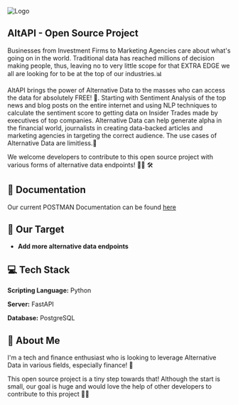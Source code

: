 
![Logo](https://user-images.githubusercontent.com/82900390/212009250-f6d23f93-e3e3-4567-a405-77e366a5ff56.png)


## AltAPI - Open Source Project

Businesses from Investment Firms to Marketing Agencies care about what's going on in the world. Traditional data has reached millions of decision making people, thus, leaving no to very little scope for that EXTRA EDGE we all are looking for to be at the top of our industries.📊

AltAPI brings the power of Alternative Data to the masses who can access the data for absolutely FREE! 🥳. Starting with Sentiment Analysis of the top news and blog posts on the entire internet and using NLP techniques to calculate the sentiment score to getting data on Insider Trades made by executives of top companies. Alternative Data can help generate alpha in the financial world, journalists in creating data-backed articles and marketing agencies in targeting the correct audience. The use cases of Alternative Data are limitless.🤯

We welcome developers to contribute to this open source project with various forms of alternative data endpoints! 👨‍💻 🛠


## 📑 Documentation

Our current POSTMAN Documentation can be found [here](https://documenter.getpostman.com/view/21763231/2s8Z75SVJ2)


## 🎯 Our Target

- **Add more alternative data endpoints**



## 💻 Tech Stack

**Scripting Language:** Python

**Server:** FastAPI

**Database:** PostgreSQL

## 🚀 About Me
I'm a tech and finance enthusiast who is looking to leverage Alternative Data in various fields, especially finance! 🥳

This open source project is a tiny step towards that! Although the start is small, our goal is huge and would love the help of other developers to contribute to this project 👨‍💻

